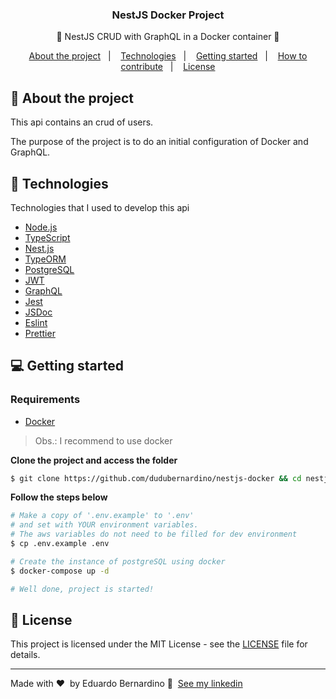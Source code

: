 <h3 align="center">
  NestJS Docker Project
</h3>

<p align="center">🚀 NestJS CRUD with GraphQL in a Docker container 🚀</p>

<p align="center">
  <a href="#%EF%B8%8F-about-the-project">About the project</a>&nbsp;&nbsp;&nbsp;|&nbsp;&nbsp;&nbsp;
  <a href="#-technologies">Technologies</a>&nbsp;&nbsp;&nbsp;|&nbsp;&nbsp;&nbsp;
  <a href="#-getting-started">Getting started</a>&nbsp;&nbsp;&nbsp;|&nbsp;&nbsp;&nbsp;
  <a href="#-how-to-contribute">How to contribute</a>&nbsp;&nbsp;&nbsp;|&nbsp;&nbsp;&nbsp;
  <a href="#-license">License</a>
</p>

## 🏦 About the project

This api contains an crud of users.

The purpose of the project is to do an initial configuration of Docker and GraphQL.

## 🚀 Technologies

Technologies that I used to develop this api

- [Node.js](https://nodejs.org/en/)
- [TypeScript](https://www.typescriptlang.org/)
- [Nest.js](https://nestjs.com/)
- [TypeORM](https://typeorm.io/#/)
- [PostgreSQL](https://www.postgresql.org/)
- [JWT](https://jwt.io/)
- [GraphQL](https://graphql.org/)
- [Jest](https://jestjs.io/)
- [JSDoc](https://jsdoc.app/)
- [Eslint](https://eslint.org/)
- [Prettier](https://prettier.io/)

## 💻 Getting started

### Requirements

- [Docker](https://www.docker.com/)

> Obs.: I recommend to use docker

**Clone the project and access the folder**

```bash
$ git clone https://github.com/dudubernardino/nestjs-docker && cd nestjs-docker
```

**Follow the steps below**

```bash
# Make a copy of '.env.example' to '.env'
# and set with YOUR environment variables.
# The aws variables do not need to be filled for dev environment
$ cp .env.example .env

# Create the instance of postgreSQL using docker
$ docker-compose up -d

# Well done, project is started!
```

## 📝 License

This project is licensed under the MIT License - see the [LICENSE](LICENSE) file for details.

---

Made with ❤️ &nbsp;by Eduardo Bernardino 👋 &nbsp;[See my linkedin](https://www.linkedin.com/in/dudubernardino/)
